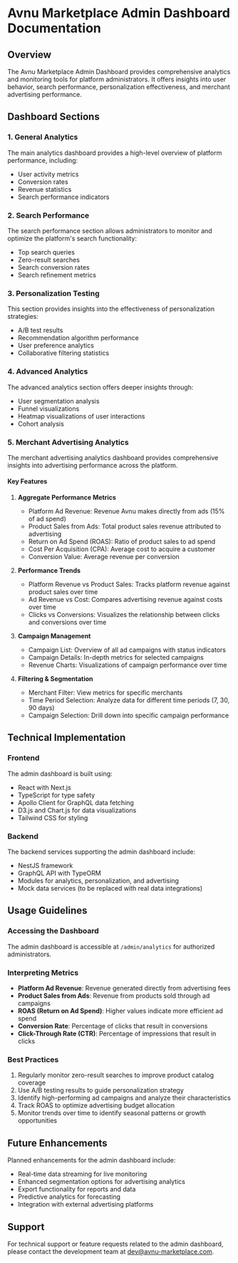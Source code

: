 # Avnu Marketplace Admin Dashboard Documentation

## Overview

The Avnu Marketplace Admin Dashboard provides comprehensive analytics and monitoring tools for platform administrators. It offers insights into user behavior, search performance, personalization effectiveness, and merchant advertising performance.

## Dashboard Sections

### 1. General Analytics

The main analytics dashboard provides a high-level overview of platform performance, including:

- User activity metrics
- Conversion rates
- Revenue statistics
- Search performance indicators

### 2. Search Performance

The search performance section allows administrators to monitor and optimize the platform's search functionality:

- Top search queries
- Zero-result searches
- Search conversion rates
- Search refinement metrics

### 3. Personalization Testing

This section provides insights into the effectiveness of personalization strategies:

- A/B test results
- Recommendation algorithm performance
- User preference analytics
- Collaborative filtering statistics

### 4. Advanced Analytics

The advanced analytics section offers deeper insights through:

- User segmentation analysis
- Funnel visualizations
- Heatmap visualizations of user interactions
- Cohort analysis

### 5. Merchant Advertising Analytics

The merchant advertising analytics dashboard provides comprehensive insights into advertising performance across the platform.

#### Key Features

1. **Aggregate Performance Metrics**
   - Platform Ad Revenue: Revenue Avnu makes directly from ads (15% of ad spend)
   - Product Sales from Ads: Total product sales revenue attributed to advertising
   - Return on Ad Spend (ROAS): Ratio of product sales to ad spend
   - Cost Per Acquisition (CPA): Average cost to acquire a customer
   - Conversion Value: Average revenue per conversion

2. **Performance Trends**
   - Platform Revenue vs Product Sales: Tracks platform revenue against product sales over time
   - Ad Revenue vs Cost: Compares advertising revenue against costs over time
   - Clicks vs Conversions: Visualizes the relationship between clicks and conversions over time

3. **Campaign Management**
   - Campaign List: Overview of all ad campaigns with status indicators
   - Campaign Details: In-depth metrics for selected campaigns
   - Revenue Charts: Visualizations of campaign performance over time

4. **Filtering & Segmentation**
   - Merchant Filter: View metrics for specific merchants
   - Time Period Selection: Analyze data for different time periods (7, 30, 90 days)
   - Campaign Selection: Drill down into specific campaign performance

## Technical Implementation

### Frontend

The admin dashboard is built using:
- React with Next.js
- TypeScript for type safety
- Apollo Client for GraphQL data fetching
- D3.js and Chart.js for data visualizations
- Tailwind CSS for styling

### Backend

The backend services supporting the admin dashboard include:
- NestJS framework
- GraphQL API with TypeORM
- Modules for analytics, personalization, and advertising
- Mock data services (to be replaced with real data integrations)

## Usage Guidelines

### Accessing the Dashboard

The admin dashboard is accessible at `/admin/analytics` for authorized administrators.

### Interpreting Metrics

- **Platform Ad Revenue**: Revenue generated directly from advertising fees
- **Product Sales from Ads**: Revenue from products sold through ad campaigns
- **ROAS (Return on Ad Spend)**: Higher values indicate more efficient ad spend
- **Conversion Rate**: Percentage of clicks that result in conversions
- **Click-Through Rate (CTR)**: Percentage of impressions that result in clicks

### Best Practices

1. Regularly monitor zero-result searches to improve product catalog coverage
2. Use A/B testing results to guide personalization strategy
3. Identify high-performing ad campaigns and analyze their characteristics
4. Track ROAS to optimize advertising budget allocation
5. Monitor trends over time to identify seasonal patterns or growth opportunities

## Future Enhancements

Planned enhancements for the admin dashboard include:
- Real-time data streaming for live monitoring
- Enhanced segmentation options for advertising analytics
- Export functionality for reports and data
- Predictive analytics for forecasting
- Integration with external advertising platforms

## Support

For technical support or feature requests related to the admin dashboard, please contact the development team at dev@avnu-marketplace.com.
